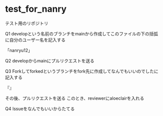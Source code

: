 # test_for_nanry
テスト用のリポジトリ

Q1
developという名前のブランチをmainから作成してこのファイルの下の括弧に自分のユーザー名を記入する

「nanryu12」

Q2
developからmainにプルリクエストを送る

Q3
Forkしてforkedというブランチをfork先に作成してなんでもいいのでしたに記入する

『』

その後、プルリクエストを送る
このとき、reviewerにaloeclairを入れる

Q4
Issueをなんでもいいからたてる
